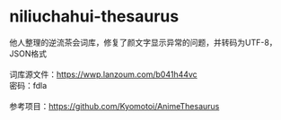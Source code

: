 # niliuchahui-thesaurus
他人整理的逆流茶会词库，修复了颜文字显示异常的问题，并转码为UTF-8，JSON格式<br>
<br>
词库源文件：https://wwp.lanzoum.com/b041h44vc<br>
密码：fdla<br>
<br>
参考项目：https://github.com/Kyomotoi/AnimeThesaurus
